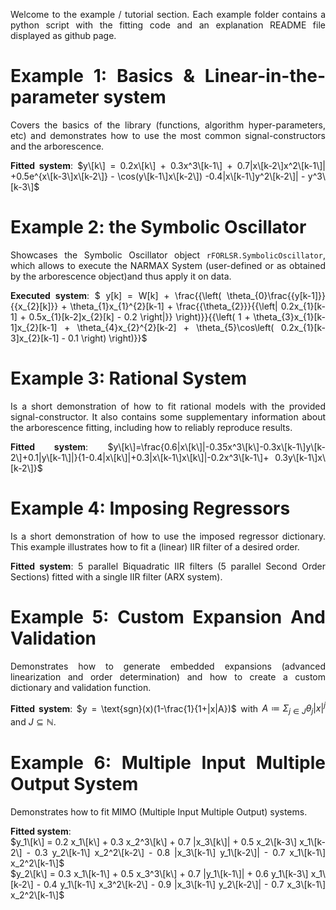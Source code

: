 <div align="justify">

Welcome to the example / tutorial section. Each example folder contains a python script with the fitting code and an explanation README file displayed as github page.

# Example 1: Basics & Linear-in-the-parameter system
Covers the basics of the library (functions, algorithm hyper-parameters, etc) and demonstrates how to use the most common signal-constructors and the arborescence.

**Fitted system**: $y\[k\] = 0.2x\[k\] + 0.3x^3\[k-1\] + 0.7|x\[k-2\]x^2\[k-1\]| +0.5e^{x\[k-3\]x\[k-2\]} - \cos(y\[k-1\]x\[k-2\]) -0.4|x\[k-1\]y^2\[k-2\]| - y^3\[k-3\]$

# Example 2: the Symbolic Oscillator
Showcases the Symbolic Oscillator object `rFORLSR.SymbolicOscillator`, which allows to execute the NARMAX System (user-defined or as obtained by the arborescence object)and thus apply it on data.

**Executed system**: $ y\[k\] = W\[k\] + \frac{{\left( \theta_{0}\frac{{y\[k-1\]}}{{x_{2}\[k\]}} + \theta_{1}x_{1}^{2}\[k-1\] + \frac{{\theta_{2}}}{{\left| 0.2x_{1}\[k-1\] + 0.5x_{1}\[k-2\]x_{2}\[k\] - 0.2 \right|}} \right)}}{{\left( 1 + \theta_{3}x_{1}\[k-1\]x_{2}\[k-1\] + \theta_{4}x_{2}^{2}\[k-2\] + \theta_{5}\cos\left( 0.2x_{1}\[k-3\]x_{2}\[k-1\] - 0.1 \right) \right)}}$

# Example 3: Rational System
Is a short demonstration of how to fit rational models with the provided signal-constructor. It also contains some supplementary information about the arborescence fitting, including how to reliably reproduce results.

**Fitted system**: $y\[k\]=\frac{0.6|x\[k\]|-0.35x^3\[k\]-0.3x\[k-1\]y\[k-2\]+0.1|y\[k-1\]|}{1-0.4|x\[k\]|+0.3|x\[k-1\]x\[k\]|-0.2x^3\[k-1\]+ 0.3y\[k-1\]x\[k-2\]}$

# Example 4: Imposing Regressors
Is a short demonstration of how to use the imposed regressor dictionary. This example illustrates how to fit a (linear) IIR filter of a desired order.

**Fitted system**: 5 parallel Biquadratic IIR filters (5 parallel Second Order Sections) fitted with a single IIR filter (ARX system).


# Example 5: Custom Expansion And Validation
Demonstrates how to generate embedded expansions (advanced linearization and order determination) and how to create a custom dictionary and validation function.

**Fitted system**: $y = \text{sgn}(x)(1-\frac{1}{1+|x|A})$ with $A≔\Sigma_{j\in J}\theta _j |x|^j$ and $J\subseteq \mathbb{N}$.


# Example 6: Multiple Input Multiple Output System
Demonstrates how to fit MIMO (Multiple Input Multiple Output) systems.

**Fitted system**:  
$y_1\[k\] = 0.2 x_1\[k\] + 0.3 x_2^3\[k\] + 0.7 |x_3\[k\]| + 0.5 x_2\[k-3\] x_1\[k-2\] - 0.3 y_2\[k-1\] x_2^2\[k-2\] - 0.8 |x_3\[k-1\] y_1\[k-2\]| - 0.7 x_1\[k-1\] x_2^2\[k-1\]$  
$y_2\[k\] = 0.3 x_1\[k-1\] + 0.5 x_3^3\[k\] + 0.7 |y_1\[k-1\]| + 0.6 y_1\[k-3\] x_1\[k-2\] - 0.4 y_1\[k-1\] x_3^2\[k-2\] - 0.9 |x_3\[k-1\] y_2\[k-2\]| - 0.7 x_3\[k-1\] x_2^2\[k-1\]$